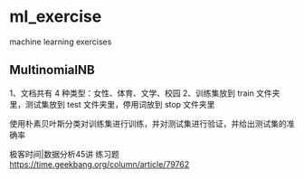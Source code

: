 # ml_exercise
machine learning exercises

## MultinomialNB
1、文档共有 4 种类型：女性、体育、文学、校园
2、训练集放到 train 文件夹里，测试集放到 test 文件夹里，停用词放到 stop 文件夹里

使用朴素贝叶斯分类对训练集进行训练，并对测试集进行验证，并给出测试集的准确率

极客时间|数据分析45讲
练习题 https://time.geekbang.org/column/article/79762
